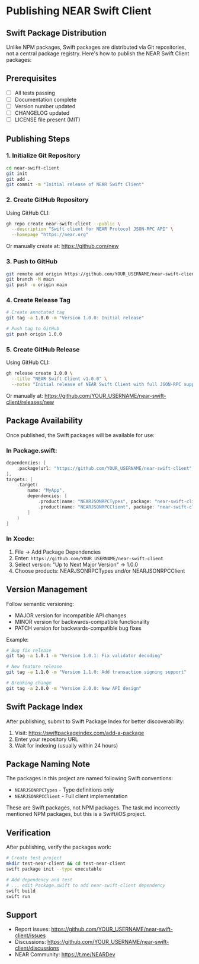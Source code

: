 # Publishing NEAR Swift Client

## Swift Package Distribution

Unlike NPM packages, Swift packages are distributed via Git repositories, not a central package registry. Here's how to publish the NEAR Swift Client packages:

## Prerequisites

- [ ] All tests passing
- [ ] Documentation complete
- [ ] Version number updated
- [ ] CHANGELOG updated
- [ ] LICENSE file present (MIT)

## Publishing Steps

### 1. Initialize Git Repository

```bash
cd near-swift-client
git init
git add .
git commit -m "Initial release of NEAR Swift Client"
```

### 2. Create GitHub Repository

Using GitHub CLI:
```bash
gh repo create near-swift-client --public \
  --description "Swift client for NEAR Protocol JSON-RPC API" \
  --homepage "https://near.org"
```

Or manually create at: https://github.com/new

### 3. Push to GitHub

```bash
git remote add origin https://github.com/YOUR_USERNAME/near-swift-client.git
git branch -M main
git push -u origin main
```

### 4. Create Release Tag

```bash
# Create annotated tag
git tag -a 1.0.0 -m "Version 1.0.0: Initial release"

# Push tag to GitHub
git push origin 1.0.0
```

### 5. Create GitHub Release

Using GitHub CLI:
```bash
gh release create 1.0.0 \
  --title "NEAR Swift Client v1.0.0" \
  --notes "Initial release of NEAR Swift Client with full JSON-RPC support"
```

Or manually at: https://github.com/YOUR_USERNAME/near-swift-client/releases/new

## Package Availability

Once published, the Swift packages will be available for use:

### In Package.swift:

```swift
dependencies: [
    .package(url: "https://github.com/YOUR_USERNAME/near-swift-client", from: "1.0.0")
],
targets: [
    .target(
        name: "MyApp",
        dependencies: [
            .product(name: "NEARJSONRPCTypes", package: "near-swift-client"),
            .product(name: "NEARJSONRPCClient", package: "near-swift-client")
        ]
    )
]
```

### In Xcode:

1. File → Add Package Dependencies
2. Enter: `https://github.com/YOUR_USERNAME/near-swift-client`
3. Select version: "Up to Next Major Version" → 1.0.0
4. Choose products: NEARJSONRPCTypes and/or NEARJSONRPCClient

## Version Management

Follow semantic versioning:
- MAJOR version for incompatible API changes
- MINOR version for backwards-compatible functionality
- PATCH version for backwards-compatible bug fixes

Example:
```bash
# Bug fix release
git tag -a 1.0.1 -m "Version 1.0.1: Fix validator decoding"

# New feature release  
git tag -a 1.1.0 -m "Version 1.1.0: Add transaction signing support"

# Breaking change
git tag -a 2.0.0 -m "Version 2.0.0: New API design"
```

## Swift Package Index

After publishing, submit to Swift Package Index for better discoverability:

1. Visit: https://swiftpackageindex.com/add-a-package
2. Enter your repository URL
3. Wait for indexing (usually within 24 hours)

## Package Naming Note

The packages in this project are named following Swift conventions:
- `NEARJSONRPCTypes` - Type definitions only
- `NEARJSONRPCClient` - Full client implementation

These are Swift packages, not NPM packages. The task.md incorrectly mentioned NPM packages, but this is a Swift/iOS project.

## Verification

After publishing, verify the packages work:

```bash
# Create test project
mkdir test-near-client && cd test-near-client
swift package init --type executable

# Add dependency and test
# ... edit Package.swift to add near-swift-client dependency
swift build
swift run
```

## Support

- Report issues: https://github.com/YOUR_USERNAME/near-swift-client/issues
- Discussions: https://github.com/YOUR_USERNAME/near-swift-client/discussions
- NEAR Community: https://t.me/NEARDev